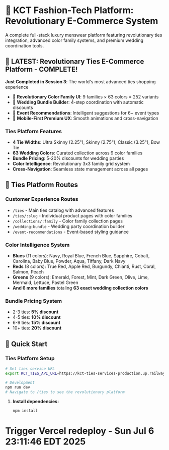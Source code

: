# 🎯 KCT Fashion-Tech Platform: Revolutionary E-Commerce System

A complete full-stack luxury menswear platform featuring revolutionary ties integration, advanced color family systems, and premium wedding coordination tools.

## 🎉 **LATEST: Revolutionary Ties E-Commerce Platform - COMPLETE!**

**Just Completed in Session 3**: The world's most advanced ties shopping experience
- 🎨 **Revolutionary Color Family UI**: 9 families × 63 colors = 252 variants
- 💒 **Wedding Bundle Builder**: 4-step coordination with automatic discounts
- 🎯 **Event Recommendations**: Intelligent suggestions for 6+ event types
- 📱 **Mobile-First Premium UX**: Smooth animations and cross-navigation

### **Ties Platform Features**
- **4 Tie Widths**: Ultra Skinny (2.25"), Skinny (2.75"), Classic (3.25"), Bow Tie
- **63 Wedding Colors**: Curated collection across 9 color families
- **Bundle Pricing**: 5-20% discounts for wedding parties
- **Color Intelligence**: Revolutionary 3x3 family grid system
- **Cross-Navigation**: Seamless state management across all pages

## 🎨 **Ties Platform Routes**

### **Customer Experience Routes**
- `/ties` - Main ties catalog with advanced features
- `/ties/:slug` - Individual product pages with color families
- `/collections/:family` - Color family collection pages
- `/wedding-bundle` - Wedding party coordination builder
- `/event-recommendations` - Event-based styling guidance

### **Color Intelligence System**
- **Blues** (11 colors): Navy, Royal Blue, French Blue, Sapphire, Cobalt, Carolina, Baby Blue, Powder, Aqua, Tiffany, Dark Navy
- **Reds** (8 colors): True Red, Apple Red, Burgundy, Chianti, Rust, Coral, Salmon, Peach
- **Greens** (9 colors): Emerald, Forest, Mint, Dark Green, Olive, Lime, Mermaid, Lettuce, Pastel Green
- **And 6 more families** totaling **63 exact wedding collection colors**

### **Bundle Pricing System**
- 2-3 ties: **5% discount**
- 4-5 ties: **10% discount**  
- 6-9 ties: **15% discount**
- 10+ ties: **20% discount**

## 🚀 Quick Start

### **Ties Platform Setup**
```bash
# Set ties service URL
export KCT_TIES_API_URL=https://kct-ties-services-production.up.railway.app

# Development
npm run dev
# Navigate to /ties to see the revolutionary platform
```

1. **Install dependencies:**
   ```bash
   npm install
# Trigger Vercel redeploy - Sun Jul  6 23:11:46 EDT 2025
